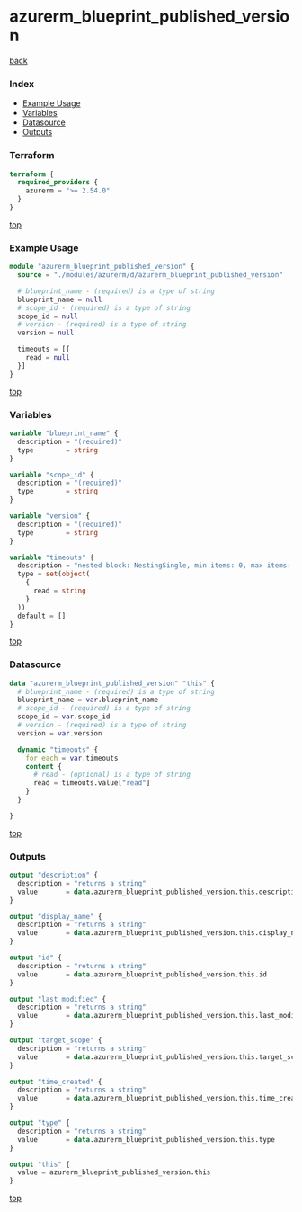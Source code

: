 # azurerm_blueprint_published_version

[back](../azurerm.md)

### Index

- [Example Usage](#example-usage)
- [Variables](#variables)
- [Datasource](#datasource)
- [Outputs](#outputs)

### Terraform

```terraform
terraform {
  required_providers {
    azurerm = ">= 2.54.0"
  }
}
```

[top](#index)

### Example Usage

```terraform
module "azurerm_blueprint_published_version" {
  source = "./modules/azurerm/d/azurerm_blueprint_published_version"

  # blueprint_name - (required) is a type of string
  blueprint_name = null
  # scope_id - (required) is a type of string
  scope_id = null
  # version - (required) is a type of string
  version = null

  timeouts = [{
    read = null
  }]
}
```

[top](#index)

### Variables

```terraform
variable "blueprint_name" {
  description = "(required)"
  type        = string
}

variable "scope_id" {
  description = "(required)"
  type        = string
}

variable "version" {
  description = "(required)"
  type        = string
}

variable "timeouts" {
  description = "nested block: NestingSingle, min items: 0, max items: 0"
  type = set(object(
    {
      read = string
    }
  ))
  default = []
}
```

[top](#index)

### Datasource

```terraform
data "azurerm_blueprint_published_version" "this" {
  # blueprint_name - (required) is a type of string
  blueprint_name = var.blueprint_name
  # scope_id - (required) is a type of string
  scope_id = var.scope_id
  # version - (required) is a type of string
  version = var.version

  dynamic "timeouts" {
    for_each = var.timeouts
    content {
      # read - (optional) is a type of string
      read = timeouts.value["read"]
    }
  }

}
```

[top](#index)

### Outputs

```terraform
output "description" {
  description = "returns a string"
  value       = data.azurerm_blueprint_published_version.this.description
}

output "display_name" {
  description = "returns a string"
  value       = data.azurerm_blueprint_published_version.this.display_name
}

output "id" {
  description = "returns a string"
  value       = data.azurerm_blueprint_published_version.this.id
}

output "last_modified" {
  description = "returns a string"
  value       = data.azurerm_blueprint_published_version.this.last_modified
}

output "target_scope" {
  description = "returns a string"
  value       = data.azurerm_blueprint_published_version.this.target_scope
}

output "time_created" {
  description = "returns a string"
  value       = data.azurerm_blueprint_published_version.this.time_created
}

output "type" {
  description = "returns a string"
  value       = data.azurerm_blueprint_published_version.this.type
}

output "this" {
  value = azurerm_blueprint_published_version.this
}
```

[top](#index)